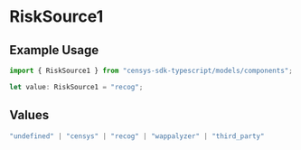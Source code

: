 # RiskSource1

## Example Usage

```typescript
import { RiskSource1 } from "censys-sdk-typescript/models/components";

let value: RiskSource1 = "recog";
```

## Values

```typescript
"undefined" | "censys" | "recog" | "wappalyzer" | "third_party"
```
